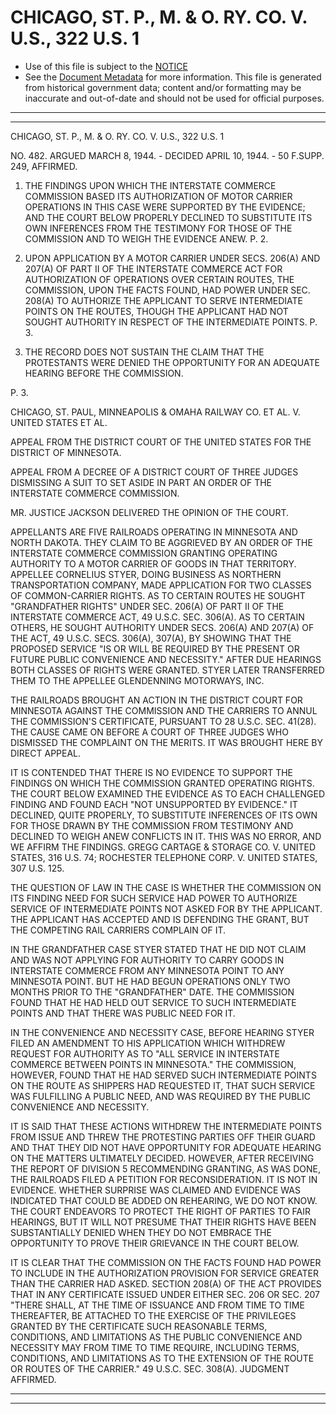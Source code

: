 ---
---

# CHICAGO, ST. P., M. & O. RY. CO. V. U.S., 322 U.S. 1

* Use of this file is subject to the [NOTICE](https://github.com/publicdocs/notice/blob/master/NOTICE)
* See the [Document Metadata](../../../) for more information.
  This file is generated from historical government data; content and/or formatting may be inaccurate and out-of-date and should not be used for official purposes.

----------
----------

CHICAGO, ST. P., M. & O. RY. CO. V. U.S., 322 U.S. 1

NO. 482.  ARGUED MARCH 8, 1944.  - DECIDED APRIL 10, 1944.  - 50 F.SUPP.  249, AFFIRMED.

1.  THE FINDINGS UPON WHICH THE INTERSTATE COMMERCE COMMISSION BASED ITS AUTHORIZATION OF MOTOR CARRIER OPERATIONS IN THIS CASE WERE SUPPORTED BY THE EVIDENCE; AND THE COURT BELOW PROPERLY DECLINED TO SUBSTITUTE ITS OWN INFERENCES FROM THE TESTIMONY FOR THOSE OF THE COMMISSION AND TO WEIGH THE EVIDENCE ANEW.  P. 2.

2.  UPON APPLICATION BY A MOTOR CARRIER UNDER SECS. 206(A) AND 207(A) OF PART II OF THE INTERSTATE COMMERCE ACT FOR AUTHORIZATION OF OPERATIONS OVER CERTAIN ROUTES, THE COMMISSION, UPON THE FACTS FOUND, HAD POWER UNDER SEC. 208(A) TO AUTHORIZE THE APPLICANT TO SERVE INTERMEDIATE POINTS ON THE ROUTES, THOUGH THE APPLICANT HAD NOT SOUGHT AUTHORITY IN RESPECT OF THE INTERMEDIATE POINTS.  P. 3.

3.  THE RECORD DOES NOT SUSTAIN THE CLAIM THAT THE PROTESTANTS WERE DENIED THE OPPORTUNITY FOR AN ADEQUATE HEARING BEFORE THE COMMISSION.

P. 3.

CHICAGO, ST. PAUL, MINNEAPOLIS & OMAHA RAILWAY CO. ET AL. V. UNITED STATES ET AL.

APPEAL FROM THE DISTRICT COURT OF THE UNITED STATES FOR THE DISTRICT OF MINNESOTA.

APPEAL FROM A DECREE OF A DISTRICT COURT OF THREE JUDGES DISMISSING A SUIT TO SET ASIDE IN PART AN ORDER OF THE INTERSTATE COMMERCE COMMISSION.

MR. JUSTICE JACKSON DELIVERED THE OPINION OF THE COURT.

APPELLANTS ARE FIVE RAILROADS OPERATING IN MINNESOTA AND NORTH DAKOTA.  THEY CLAIM TO BE AGGRIEVED BY AN ORDER OF THE INTERSTATE COMMERCE COMMISSION GRANTING OPERATING AUTHORITY TO A MOTOR CARRIER OF GOODS IN THAT TERRITORY.  APPELLEE CORNELIUS STYER, DOING BUSINESS AS NORTHERN TRANSPORTATION COMPANY, MADE APPLICATION FOR TWO CLASSES OF COMMON-CARRIER RIGHTS.  AS TO CERTAIN ROUTES HE SOUGHT "GRANDFATHER RIGHTS" UNDER SEC. 206(A) OF PART II OF THE INTERSTATE COMMERCE ACT, 49 U.S.C. SEC. 306(A).  AS TO CERTAIN OTHERS, HE SOUGHT AUTHORITY UNDER SECS. 206(A) AND 207(A) OF THE ACT, 49 U.S.C. SECS. 306(A), 307(A), BY SHOWING THAT THE PROPOSED SERVICE "IS OR WILL BE REQUIRED BY THE PRESENT OR FUTURE PUBLIC CONVENIENCE AND NECESSITY."  AFTER DUE HEARINGS BOTH CLASSES OF RIGHTS WERE GRANTED.  STYER LATER TRANSFERRED THEM TO THE APPELLEE GLENDENNING MOTORWAYS, INC.

THE RAILROADS BROUGHT AN ACTION IN THE DISTRICT COURT FOR MINNESOTA AGAINST THE COMMISSION AND THE CARRIERS TO ANNUL THE COMMISSION'S CERTIFICATE, PURSUANT TO 28 U.S.C. SEC. 41(28).  THE CAUSE CAME ON BEFORE A COURT OF THREE JUDGES WHO DISMISSED THE COMPLAINT ON THE MERITS.  IT WAS BROUGHT HERE BY DIRECT APPEAL.

IT IS CONTENDED THAT THERE IS NO EVIDENCE TO SUPPORT THE FINDINGS ON WHICH THE COMMISSION GRANTED OPERATING RIGHTS.  THE COURT BELOW EXAMINED THE EVIDENCE AS TO EACH CHALLENGED FINDING AND FOUND EACH "NOT UNSUPPORTED BY EVIDENCE."  IT DECLINED, QUITE PROPERLY, TO SUBSTITUTE INFERENCES OF ITS OWN FOR THOSE DRAWN BY THE COMMISSION FROM TESTIMONY AND DECLINED TO WEIGH ANEW CONFLICTS IN IT.  THIS WAS NO ERROR, AND WE AFFIRM THE FINDINGS.  GREGG CARTAGE & STORAGE CO. V. UNITED STATES, 316 U.S. 74; ROCHESTER TELEPHONE CORP. V. UNITED STATES, 307 U.S. 125.

THE QUESTION OF LAW IN THE CASE IS WHETHER THE COMMISSION ON ITS FINDING NEED FOR SUCH SERVICE HAD POWER TO AUTHORIZE SERVICE OF INTERMEDIATE POINTS NOT ASKED FOR BY THE APPLICANT.  THE APPLICANT HAS ACCEPTED AND IS DEFENDING THE GRANT, BUT THE COMPETING RAIL CARRIERS COMPLAIN OF IT.

IN THE GRANDFATHER CASE STYER STATED THAT HE DID NOT CLAIM AND WAS NOT APPLYING FOR AUTHORITY TO CARRY GOODS IN INTERSTATE COMMERCE FROM ANY MINNESOTA POINT TO ANY MINNESOTA POINT.  BUT HE HAD BEGUN OPERATIONS ONLY TWO MONTHS PRIOR TO THE "GRANDFATHER" DATE.  THE COMMISSION FOUND THAT HE HAD HELD OUT SERVICE TO SUCH INTERMEDIATE POINTS AND THAT THERE WAS PUBLIC NEED FOR IT.

IN THE CONVENIENCE AND NECESSITY CASE, BEFORE HEARING STYER FILED AN AMENDMENT TO HIS APPLICATION WHICH WITHDREW REQUEST FOR AUTHORITY AS TO "ALL SERVICE IN INTERSTATE COMMERCE BETWEEN POINTS IN MINNESOTA."  THE COMMISSION, HOWEVER, FOUND THAT HE HAD SERVED SUCH INTERMEDIATE POINTS ON THE ROUTE AS SHIPPERS HAD REQUESTED IT, THAT SUCH SERVICE WAS FULFILLING A PUBLIC NEED, AND WAS REQUIRED BY THE PUBLIC CONVENIENCE AND NECESSITY.

IT IS SAID THAT THESE ACTIONS WITHDREW THE INTERMEDIATE POINTS FROM ISSUE AND THREW THE PROTESTING PARTIES OFF THEIR GUARD AND THAT THEY DID NOT HAVE OPPORTUNITY FOR ADEQUATE HEARING ON THE MATTERS ULTIMATELY DECIDED.  HOWEVER, AFTER RECEIVING THE REPORT OF DIVISION 5 RECOMMENDING GRANTING, AS WAS DONE, THE RAILROADS FILED A PETITION FOR RECONSIDERATION.  IT IS NOT IN EVIDENCE.  WHETHER SURPRISE WAS CLAIMED AND EVIDENCE WAS INDICATED THAT COULD BE ADDED ON REHEARING, WE DO NOT KNOW.  THE COURT ENDEAVORS TO PROTECT THE RIGHT OF PARTIES TO FAIR HEARINGS, BUT IT WILL NOT PRESUME THAT THEIR RIGHTS HAVE BEEN SUBSTANTIALLY DENIED WHEN THEY DO NOT EMBRACE THE OPPORTUNITY TO PROVE THEIR GRIEVANCE IN THE COURT BELOW.

IT IS CLEAR THAT THE COMMISSION ON THE FACTS FOUND HAD POWER TO INCLUDE IN THE AUTHORIZATION PROVISION FOR SERVICE GREATER THAN THE CARRIER HAD ASKED.  SECTION 208(A) OF THE ACT PROVIDES THAT IN ANY CERTIFICATE ISSUED UNDER EITHER SEC. 206 OR SEC. 207 "THERE SHALL, AT THE TIME OF ISSUANCE AND FROM TIME TO TIME THEREAFTER, BE ATTACHED TO THE EXERCISE OF THE PRIVILEGES GRANTED BY THE CERTIFICATE SUCH REASONABLE TERMS, CONDITIONS, AND LIMITATIONS AS THE PUBLIC CONVENIENCE AND NECESSITY MAY FROM TIME TO TIME REQUIRE, INCLUDING TERMS, CONDITIONS, AND LIMITATIONS AS TO THE EXTENSION OF THE ROUTE OR ROUTES OF THE CARRIER."  49 U.S.C. SEC. 308(A).  JUDGMENT AFFIRMED.


----------
----------

